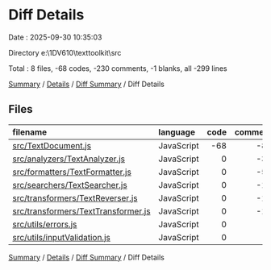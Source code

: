 # Diff Details

Date : 2025-09-30 10:35:03

Directory e:\\1DV610\\texttoolkit\\src

Total : 8 files,  -68 codes, -230 comments, -1 blanks, all -299 lines

[Summary](results.md) / [Details](details.md) / [Diff Summary](diff.md) / Diff Details

## Files
| filename | language | code | comment | blank | total |
| :--- | :--- | ---: | ---: | ---: | ---: |
| [src/TextDocument.js](/src/TextDocument.js) | JavaScript | -68 | -88 | -1 | -157 |
| [src/analyzers/TextAnalyzer.js](/src/analyzers/TextAnalyzer.js) | JavaScript | 0 | -38 | 0 | -38 |
| [src/formatters/TextFormatter.js](/src/formatters/TextFormatter.js) | JavaScript | 0 | -50 | 0 | -50 |
| [src/searchers/TextSearcher.js](/src/searchers/TextSearcher.js) | JavaScript | 0 | -14 | 0 | -14 |
| [src/transformers/TextReverser.js](/src/transformers/TextReverser.js) | JavaScript | 0 | -11 | 0 | -11 |
| [src/transformers/TextTransformer.js](/src/transformers/TextTransformer.js) | JavaScript | 0 | -12 | 0 | -12 |
| [src/utils/errors.js](/src/utils/errors.js) | JavaScript | 0 | -8 | 0 | -8 |
| [src/utils/inputValidation.js](/src/utils/inputValidation.js) | JavaScript | 0 | -9 | 0 | -9 |

[Summary](results.md) / [Details](details.md) / [Diff Summary](diff.md) / Diff Details